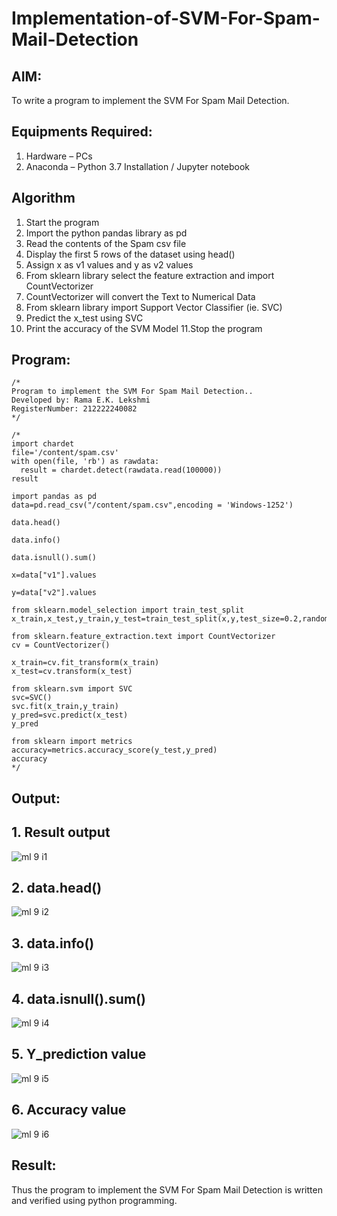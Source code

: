 # Implementation-of-SVM-For-Spam-Mail-Detection

## AIM:
To write a program to implement the SVM For Spam Mail Detection.

## Equipments Required:
1. Hardware – PCs
2. Anaconda – Python 3.7 Installation / Jupyter notebook

## Algorithm
1. Start the program
2. Import the python pandas library as pd
3. Read the contents of the Spam csv file
4. Display the first 5 rows of the dataset using head()
5. Assign x as v1 values and y as v2 values
6. From sklearn library select the feature extraction and import CountVectorizer
7. CountVectorizer will convert the Text to Numerical Data
8. From sklearn library import Support Vector Classifier (ie. SVC)
9. Predict the x_test using SVC
10. Print the accuracy of the SVM Model 11.Stop the program
## Program:
```
/*
Program to implement the SVM For Spam Mail Detection..
Developed by: Rama E.K. Lekshmi
RegisterNumber: 212222240082
*/
```
```
/*
import chardet
file='/content/spam.csv'
with open(file, 'rb') as rawdata:
  result = chardet.detect(rawdata.read(100000))
result

import pandas as pd
data=pd.read_csv("/content/spam.csv",encoding = 'Windows-1252')

data.head()

data.info()

data.isnull().sum()

x=data["v1"].values

y=data["v2"].values

from sklearn.model_selection import train_test_split
x_train,x_test,y_train,y_test=train_test_split(x,y,test_size=0.2,random_state=0)

from sklearn.feature_extraction.text import CountVectorizer
cv = CountVectorizer()

x_train=cv.fit_transform(x_train)
x_test=cv.transform(x_test)

from sklearn.svm import SVC
svc=SVC()
svc.fit(x_train,y_train)
y_pred=svc.predict(x_test)
y_pred

from sklearn import metrics
accuracy=metrics.accuracy_score(y_test,y_pred)
accuracy
*/
```
## Output:

## 1. Result output
![ml 9 i1](https://github.com/Rama-Lekshmi/Implementation-of-SVM-For-Spam-Mail-Detection/assets/118541549/3eab037b-6809-422e-873d-f9ed78e8a1ad)
## 2. data.head()
![ml 9 i2](https://github.com/Rama-Lekshmi/Implementation-of-SVM-For-Spam-Mail-Detection/assets/118541549/bef21527-e9ef-4e71-bfa4-15658495faa7)
## 3. data.info()
![ml 9 i3](https://github.com/Rama-Lekshmi/Implementation-of-SVM-For-Spam-Mail-Detection/assets/118541549/ea4dfc15-dd68-4050-b0d9-c601412d8074)
## 4. data.isnull().sum()
![ml 9 i4](https://github.com/Rama-Lekshmi/Implementation-of-SVM-For-Spam-Mail-Detection/assets/118541549/ccbf5240-2004-4419-a299-71feccb702bb)
## 5. Y_prediction value
![ml 9 i5](https://github.com/Rama-Lekshmi/Implementation-of-SVM-For-Spam-Mail-Detection/assets/118541549/c4cb968d-d084-4389-9350-d6632f19b874)
## 6. Accuracy value
![ml 9 i6](https://github.com/Rama-Lekshmi/Implementation-of-SVM-For-Spam-Mail-Detection/assets/118541549/e8577b82-305d-43be-ac7b-5e830b680157)

## Result:
Thus the program to implement the SVM For Spam Mail Detection is written and verified using python programming.
